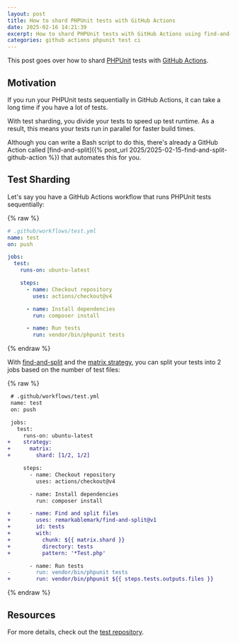```yaml
---
layout: post
title: How to shard PHPUnit tests with GitHub Actions
date: 2025-02-16 14:21:39
excerpt: How to shard PHPUnit tests with GitHub Actions using find-and-split and the matrix strategy.
categories: github actions phpunit test ci
---
```


This post goes over how to shard [PHPUnit](https://phpunit.de/) tests with [GitHub Actions](https://github.com/features/actions).

## Motivation

If you run your PHPUnit tests sequentially in GitHub Actions, it can take a long time if you have a lot of tests.

With test sharding, you divide your tests to speed up test runtime. As a result, this means your tests run in parallel for faster build times.

Although you can write a Bash script to do this, there's already a GitHub Action called [find-and-split]({% post_url 2025/2025-02-15-find-and-split-github-action %}) that automates this for you.

## Test Sharding

Let's say you have a GitHub Actions workflow that runs PHPUnit tests sequentially:

{% raw %}

```yml
# .github/workflows/test.yml
name: test
on: push

jobs:
  test:
    runs-on: ubuntu-latest

    steps:
      - name: Checkout repository
        uses: actions/checkout@v4

      - name: Install dependencies
        run: composer install

      - name: Run tests
        run: vendor/bin/phpunit tests
```

{% endraw %}

With [find-and-split](https://github.com/marketplace/actions/find-and-split) and the [matrix strategy](https://docs.github.com/actions/writing-workflows/choosing-what-your-workflow-does/running-variations-of-jobs-in-a-workflow), you can split your tests into 2 jobs based on the number of test files:

{% raw %}

```diff
 # .github/workflows/test.yml
 name: test
 on: push

 jobs:
   test:
     runs-on: ubuntu-latest
+    strategy:
+      matrix:
+        shard: [1/2, 1/2]

     steps:
       - name: Checkout repository
         uses: actions/checkout@v4

       - name: Install dependencies
         run: composer install

+      - name: Find and split files
+        uses: remarkablemark/find-and-split@v1
+        id: tests
+        with:
+          chunk: ${{ matrix.shard }}
+          directory: tests
+          pattern: '*Test.php'

       - name: Run tests
-        run: vendor/bin/phpunit tests
+        run: vendor/bin/phpunit ${{ steps.tests.outputs.files }}
```

{% endraw %}

## Resources

For more details, check out the [test repository](https://github.com/remarkablemark/phpunit-test-sharding).
